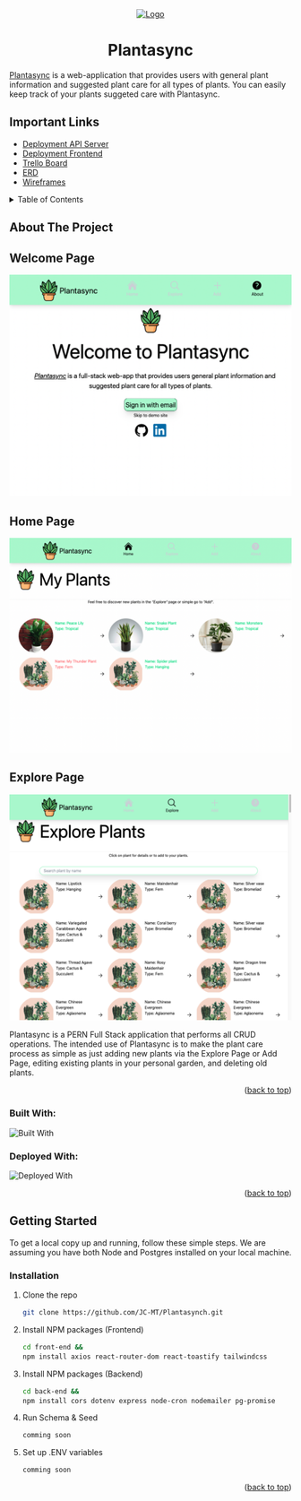 <div align="center">
<a name="readme-top"></a>
  <a href="https://github.com/JC-MT/Plantasynch">
    <img src="https://cdn-icons-png.flaticon.com/512/628/628324.png" alt="Logo" width="100" height="100"/>
  </a>

<h1 align="center">Plantasync</h1>

</div>

[Plantasync](https://plantasync.netlify.app) is a web-application that provides users with general plant information and suggested plant care for all types of plants. You can easily keep track of your plants suggeted care with Plantasync.

## Important Links

- [Deployment API Server](https://plantasynchapi.herokuapp.com)
- [Deployment Frontend](https://plantasync.netlify.app)
- [Trello Board](https://trello.com/b/D5uD8VjO/plantasynch-trello)
- [ERD](https://miro.com/app/board/uXjVPchihEA=/)
- [Wireframes](https://wireframe.cc/2U5inf)

<!-- TABLE OF CONTENTS -->
<details>
  <summary>Table of Contents</summary>
  <ol>
    <li>
      <a href="#about-the-project">About The Project</a>
      <ul>
        <li><a href="#built-with">Built With</a></li>
      </ul>
    </li>
    <li>
      <a href="#getting-started">Getting Started</a>
      <ul>
        <li><a href="#installation">Installation</a></li>
      </ul>
    </li>
    <li><a href="#usage">Usage</a></li>
    <li><a href="#roadmap">Roadmap</a></li>
  </ol>
</details>



<!-- ABOUT THE PROJECT -->
## About The Project

## Welcome Page
<img width="600" alt="Welcome" src="https://github.com/JC-MT/Plantasynch/blob/main/front-end/public/asset/WelcomePage.png?raw=true">

## Home Page
<img width="600" alt="Home" src="https://github.com/JC-MT/Plantasynch/blob/main/front-end/public/asset/HomePage.png?raw=true">

## Explore Page
<img width="600" alt="Explore" src="https://github.com/JC-MT/Plantasynch/blob/main/front-end/public/asset/ExplorePage.png?raw=true">


Plantasync is a PERN Full Stack application that performs all CRUD operations. The intended use of Plantasync is to make the plant care process as simple as just adding new plants via the Explore Page or Add Page, editing existing plants in your personal garden, and deleting old plants.

<p align="right">(<a href="#readme-top">back to top</a>)</p>

### Built With:
![Built With](https://skillicons.dev/icons?i=postgres,express,react,nodejs,tailwind)

### Deployed With:
![Deployed With](https://skillicons.dev/icons?i=netlify,heroku)

<p align="right">(<a href="#readme-top">back to top</a>)</p>



<!-- GETTING STARTED -->
## Getting Started
To get a local copy up and running, follow these simple steps. We are assuming you have both Node and Postgres installed on your local machine.

### Installation

1. Clone the repo
   ```sh
   git clone https://github.com/JC-MT/Plantasynch.git
   ```
2. Install NPM packages (Frontend)
   ```sh
   cd front-end && 
   npm install axios react-router-dom react-toastify tailwindcss
   ```
3. Install NPM packages (Backend)
   ```sh
   cd back-end && 
   npm install cors dotenv express node-cron nodemailer pg-promise
   ```
4. Run Schema & Seed
   ```js
   comming soon
   ```
5. Set up .ENV variables
   ```js
   comming soon
   ```

<p align="right">(<a href="#readme-top">back to top</a>)</p>



<!-- USAGE EXAMPLES -->
<!-- ## Usage

Use this space to show useful examples of how a project can be used. Additional screenshots, code examples and demos work well in this space. You may also link to more resources.

_For more examples, please refer to the [Documentation](https://example.com)_

<p align="right">(<a href="#readme-top">back to top</a>)</p>



<!-- ROADMAP -->
<!-- ## Roadmap

- [ ] Feature 1
- [ ] Feature 2
- [ ] Feature 3
    - [ ] Nested Feature

See the [open issues](https://github.com/github_username/repo_name/issues) for a full list of proposed features (and known issues).

<p align="right">(<a href="#readme-top">back to top</a>)</p> -->